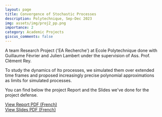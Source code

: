 ```yaml
---
layout: page
title: Convergence of Stochastic Processes
description: Polytechnique, Sep-Dec 2023
img: assets/img/proj2_pp.png
importance: 2
category: Academic Projects
giscus_comments: false
---
```


A team Research Project ('EA Recherche') at Ecole Polytechnique done with Guillaume Février and Julien Lambert under the supervision of Ass. Prof. Clément Rey.

To study the dynamics of Ito processes, we simulated them over extended time frames and proposed increasingly precise polynomial approximations as limits for simulated processes.

You can find below the project Report and the Slides we've done for the project defense.

<div class="mt-4">
    <a href="../../assets/pdf/Rapport_EA.pdf" class="btn btn-primary" target="_blank">
        View Report PDF (French)
    </a>
</div>

<div class="mt-4">
    <a href="../../assets/pdf/Soutenance EA.pdf" class="btn btn-primary" target="_blank">
        View Slides PDF (French)
    </a>
</div>